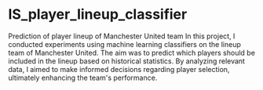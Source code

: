 # IS_player_lineup_classifier
Prediction of player lineup of Manchester United team 
In this project, I conducted experiments using machine learning classifiers on the lineup team of Manchester United. The aim was to predict which players should be included in the lineup based on historical statistics. 
By analyzing relevant data, I aimed to make informed decisions regarding player selection, ultimately enhancing the team's performance.

